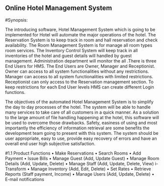 ## Online Hotel Management System

#Synopsis:

The introducing software, Hotel Management System which is going to be implemented for Hotel will 
automate the major operations of the hotel. The Reservation System is to keep track in room and hall 
reservation and check availability. The Room Management System is for manage all room types room 
services. The Inventory Control System will keep track in all inventories of the hotel and guest details 
will handled by guest management. Administration department will monitor the all .There is three End 
Users for HMS. The End Users are Owner, Manager and Receptionist. Owner can access to all system 
functionalities without any restrictions. Manager can access to all system functionalities with limited 
restrictions. Receptionist can only access to the Reservation management section. To keep restrictions 
for each End User levels HMS can create different Login functions.

The objectives of the automated Hotel Management System is to simplify the day to day processes of 
the hotel. The system will be able to handle many services to take care of all customers in a quick 
manner. As a solution to the large amount of file handling happening at the hotel, this software will be 
used to overcome those drawbacks. Safety, easiness of using and most importantly the efficiency of 
information retrieval are some benefits the development team going to present with this system. The 
system should be user appropriate, easy to use, provide easy recovery of errors and have an overall end 
user high subjective satisfaction.

#1.1 Product Functions
• Make Reservations
• Search Rooms
• Add Payment
• Issue Bills
• Manage Guest (Add, Update Guest)
• Manage Room Details (Add, Update, Delete)
• Manage Staff (Add, Update, Delete, View)
i-Transform
• Manage Inventory (Add, Edit, Delete)
• Set Rates
• Retrieve Reports (Staff payment, Income)
• Manage Users (Add, Update, Delete)
• E-mail notifications 
